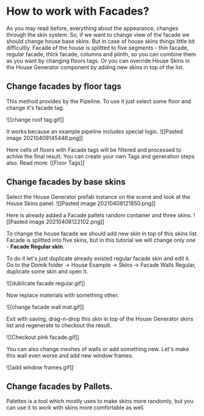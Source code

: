 # How to work with Facades?
As you may read before, everything about the appearance, changes through the skin system. So, if we want to change view of the facade we should change house base skins. But in case of house skins things little bit difficultly. Facade of the house is splitted to five segments - thin facade, regular facade, thick facade, columns and plinth, so you can combine them as you want by changing floors tags. Or you can override House Skins in the House Generator component by adding new skins in top of the list. 

## **Change facades by floor tags**
This method provides by the Pipeline. To use it just select some floor and change it's facade tag.

![[change roof tag.gif]]

It works because an example pipeline includes special logic.
![[Pasted image 20210409145446.png]]

Here cells of floors with Facade tags will be filtered and processed to achive the final result. 
You can create your own Tags and generation steps also. 
Read more: [[Floor Tags]]

## **Change facades by base skins**

Select the House Generator prefab instance on the scene and look at the House Skins panel.
![[Pasted image 20210408121850.png]]

Here is already added a Facade pallets random container and three skins.
![[Pasted image 20210408122102.png]]


To change the house facade we should add new skin in top of this skins list. Facade is splitted into five skins, but in this tutorial we will change only one - **Facade Regular skin**.

To do it let's just duplicate already existed regular facade skin and edit it.
Go to the Domik folder -> House Example -> Skins -> Facade Walls Regular, duplicate some skin and open it.

![[dublicate facade regular.gif]]

Now replace materials with something other.

![[change facade wall mat.gif]]

Exit with saving, drag-n-drop this skin in top of the House Generator skins list and regenerate to checkout the result.


![[Checkout pink facade.gif]]

You can also change meshes of walls or add something new. Let's make this wall even worse and add new window frames.

![[add window frames.gif]]

## **Change facades by Pallets**.
Palettes is a tool which mostly uses to make skins more randomly, but you can use it to work with skins more comfortable as well.

